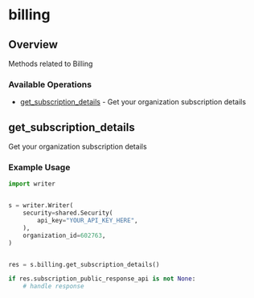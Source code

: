 # billing

## Overview

Methods related to Billing

### Available Operations

* [get_subscription_details](#get_subscription_details) - Get your organization subscription details

## get_subscription_details

Get your organization subscription details

### Example Usage

```python
import writer


s = writer.Writer(
    security=shared.Security(
        api_key="YOUR_API_KEY_HERE",
    ),
    organization_id=602763,
)


res = s.billing.get_subscription_details()

if res.subscription_public_response_api is not None:
    # handle response
```
